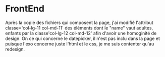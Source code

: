 # FrontEnd

Après la copie des fichiers qui composent la page, j'ai modifié l'attribut classe='col-lg-11 col-md-11' des éléments dont le "name" vaut adultes, enfants par la classe'col-lg-12 col-md-12' afin d'avoir une homoginité de design. On ce qui concerne le datepicker, il n'est pas inclu dans la page et puisque l'exo concerne juste l'html et le css, je me suis contenter qu'au redesign.
